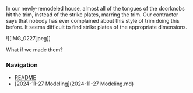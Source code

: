 In our newly-remodeled house, almost all of the tongues of the doorknobs hit the trim, instead of the strike plates, marring the trim. Our contractor says that nobody has ever complained about this style of trim doing this before. It seems difficult to find strike plates of the appropriate dimensions.

![[IMG_0227.jpeg]]

What if we made them?

### Navigation
* [README](README.md)
* [2024-11-27 Modeling](2024-11-27 Modeling.md)

